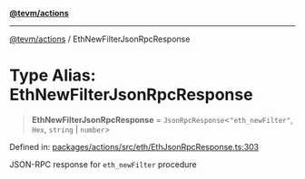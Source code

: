 [**@tevm/actions**](../README.md)

***

[@tevm/actions](../globals.md) / EthNewFilterJsonRpcResponse

# Type Alias: EthNewFilterJsonRpcResponse

> **EthNewFilterJsonRpcResponse** = `JsonRpcResponse`\<`"eth_newFilter"`, `Hex`, `string` \| `number`\>

Defined in: [packages/actions/src/eth/EthJsonRpcResponse.ts:303](https://github.com/evmts/tevm-monorepo/blob/main/packages/actions/src/eth/EthJsonRpcResponse.ts#L303)

JSON-RPC response for `eth_newFilter` procedure
